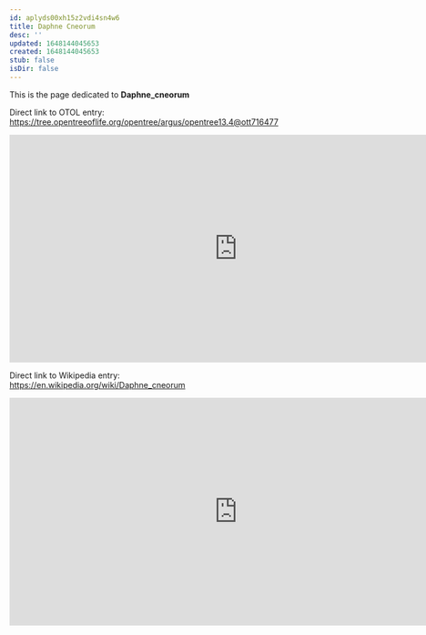 ```yaml
---
id: aplyds00xh15z2vdi4sn4w6
title: Daphne Cneorum
desc: ''
updated: 1648144045653
created: 1648144045653
stub: false
isDir: false
---
```

This is the page dedicated to **Daphne_cneorum**


Direct link to OTOL entry: https://tree.opentreeoflife.org/opentree/argus/opentree13.4@ott716477



<html>
    <body>
    <iframe src="https://tree.opentreeoflife.org/opentree/argus/opentree13.4@ott716477"
    width="800" height="400" frameborder="0" allowfullscreen> </iframe>
    </body>
</html>
    


Direct link to Wikipedia entry: https://en.wikipedia.org/wiki/Daphne_cneorum



<html>
    <body>
    <iframe src="https://en.wikipedia.org/wiki/Daphne_cneorum"
    width="800" height="400" frameborder="0" allowfullscreen> </iframe>
    </body>
</html>
    
